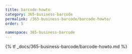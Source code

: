 ```yaml
---
title: barcode-howto
category: 365-business-barcode
permalink: /365-business-barcode/barcode-howto/
order: 5

namespace: 365-business-barcode
---
```


{% tf _docs/365-business-barcode/barcode-howto.md %}
